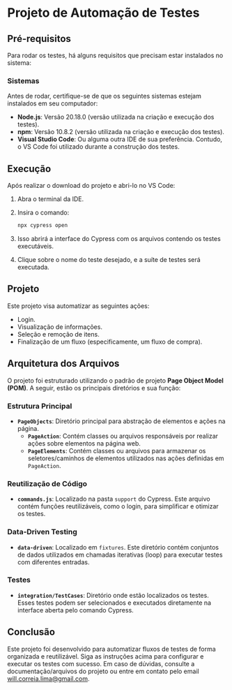 # Projeto de Automação de Testes

## Pré-requisitos
Para rodar os testes, há alguns requisitos que precisam estar instalados no sistema:

### Sistemas
Antes de rodar, certifique-se de que os seguintes sistemas estejam instalados em seu computador:
- **Node.js**: Versão 20.18.0 (versão utilizada na criação e execução dos testes).
- **npm**: Versão 10.8.2 (versão utilizada na criação e execução dos testes).
- **Visual Studio Code**: Ou alguma outra IDE de sua preferência. Contudo, o VS Code foi utilizado durante a construção dos testes.

## Execução
Após realizar o download do projeto e abri-lo no VS Code:
1. Abra o terminal da IDE.
2. Insira o comando:

   ```bash
   npx cypress open
   ```

3. Isso abrirá a interface do Cypress com os arquivos contendo os testes executáveis.
4. Clique sobre o nome do teste desejado, e a suíte de testes será executada.

## Projeto
Este projeto visa automatizar as seguintes ações:
- Login.
- Visualização de informações.
- Seleção e remoção de itens.
- Finalização de um fluxo (especificamente, um fluxo de compra).

## Arquitetura dos Arquivos
O projeto foi estruturado utilizando o padrão de projeto **Page Object Model (POM)**. A seguir, estão os principais diretórios e sua função:

### Estrutura Principal
- **`PageObjects`**: Diretório principal para abstração de elementos e ações na página.
  - **`PageAction`**: Contém classes ou arquivos responsáveis por realizar ações sobre elementos na página web.
  - **`PageElements`**: Contém classes ou arquivos para armazenar os seletores/caminhos de elementos utilizados nas ações definidas em `PageAction`.

### Reutilização de Código
- **`commands.js`**: Localizado na pasta `support` do Cypress. Este arquivo contém funções reutilizáveis, como o login, para simplificar e otimizar os testes.

### Data-Driven Testing
- **`data-driven`**: Localizado em `fixtures`. Este diretório contém conjuntos de dados utilizados em chamadas iterativas (loop) para executar testes com diferentes entradas.

### Testes
- **`integration/TestCases`**: Diretório onde estão localizados os testes. Esses testes podem ser selecionados e executados diretamente na interface aberta pelo comando Cypress.

## Conclusão
Este projeto foi desenvolvido para automatizar fluxos de testes de forma organizada e reutilizável. Siga as instruções acima para configurar e executar os testes com sucesso. Em caso de dúvidas, consulte a documentação/arquivos do projeto ou entre em contato pelo email will.correia.lima@gmail.com.

